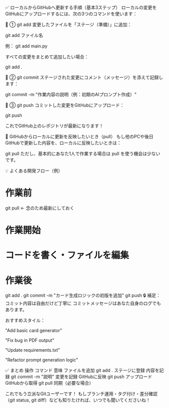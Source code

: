 ✅ ローカルからGitHubへ更新する手順（基本3ステップ）
ローカルの変更をGitHubにアップロードするには、次の3つのコマンドを使います：

🧱 ① git add
変更したファイルを「ステージ（準備）」に追加：


git add ファイル名

例：
git add main.py

すべての変更をまとめて追加したい場合：

git add .

🧾 ② git commit
ステージされた変更にコメント（メッセージ）を添えて記録します：

git commit -m "作業内容の説明（例：初期のAIプロンプト作成）"

🚀 ③ git push
コミットした変更をGitHubにアップロード：

git push

これでGitHub上のレポジトリが最新になります！

🔄 GitHubからローカルに更新を反映したいとき（pull）
もし他のPCや後日GitHubで更新した内容を、ローカルに反映したいときは：

git pull
ただし、基本的にあなた1人で作業する場合は pull を使う機会は少ないです。

💡 よくある開発フロー（例）
# 作業前
git pull  ← 念のため最新にしておく

# 作業開始
# コードを書く・ファイルを編集

# 作業後
git add .
git commit -m "カード生成ロジックの初版を追加"
git push
🔒 補足：コミット内容は自由だけど丁寧に
コミットメッセージはあなた自身のログでもあります。

おすすめスタイル：

"Add basic card generator"

"Fix bug in PDF output"

"Update requirements.txt"

"Refactor prompt generation logic"

✅ まとめ
操作	        コマンド	        意味
ファイルを追加	git add .	        ステージに登録
内容を記録	git commit -m "説明"	変更を記録
GitHubに反映	git push        	アップロード
GitHubから取得	git pull        	同期（必要な場合）

これでもう立派なGitユーザーです！
もしブランチ運用・タグ付け・差分確認（git status, git diff）なども知りたければ、いつでも聞いてくださいね！